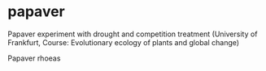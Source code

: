 # papaver
Papaver experiment with drought and competition treatment (University of Frankfurt, Course: Evolutionary ecology of plants and global change)

Papaver rhoeas
